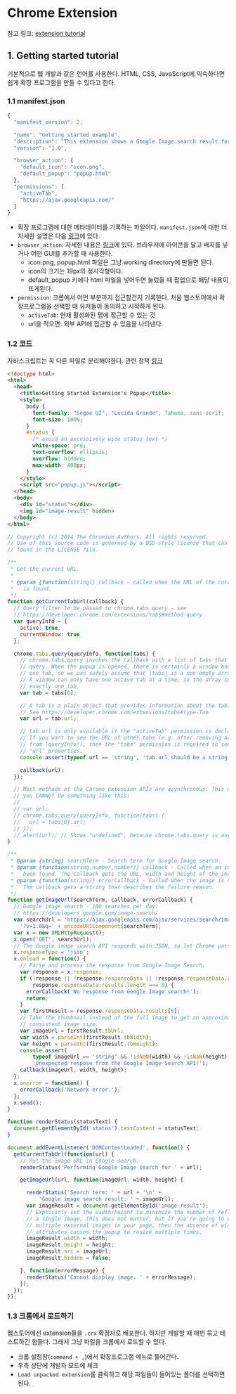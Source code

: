 # Chrome Extension

참고 링크: [extension tutorial](https://developer.chrome.com/extensions/getstarted)

## 1. Getting started tutorial

기본적으로 웹 개발과 같은 언어를 사용한다. HTML, CSS, JavaScript에 익숙하다면 쉽게 확장 프로그램을 만들 수 있다고 한다.

### 1.1 manifest.json

```js
{
  "manifest_version": 2,

  "name": "Getting started example",
  "description": "This extension shows a Google Image search result for the current page",
  "version": "1.0",

  "browser_action": {
    "default_icon": "icon.png",
    "default_popup": "popup.html"
  },
  "permissions": [
    "activeTab",
    "https://ajax.googleapis.com/"
  ]
}
```

- 확장 프로그램에 대한 메타데이터를 기록하는 파일이다. `manifest.json`에 대한 더 자세한 설명은 다음 [링크](https://developer.chrome.com/extensions/manifest)에 있다.
- `browser_action`: 자세한 내용은 [링크](https://developer.chrome.com/extensions/browserAction)에 있다. 브라우저에 아이콘을 달고 배지를 넣거나 어떤 GUI를 추가할 때 사용한다.
    + icon.png, popup.html 파일은 그냥 working directory에 만들면 된다.
    + icon의 크기는 19px의 정사각형이다.
    + default_popup 키에다 html 파일을 넣어두면 눌렀을 때 팝업으로 해당 내용이 뜨게된다.
- `permission`: 크롬에서 어떤 부분까지 접근할건지 기록한다. 처음 웹스토어에서 확장프로그램을 선택할 때 유저들이 동의하고 시작하게 된다.
    + `activeTab`: 현재 활성화된 탭에 접근할 수 있는 것
    + url을 적으면: 외부 API에 접근할 수 있음을 나타낸다.

### 1.2 코드

자바스크립트는 꼭 다른 파일로 분리해야한다. 관련 정책 [링크](https://developer.chrome.com/extensions/contentSecurityPolicy)

```html
<!doctype html>
<html>
  <head>
    <title>Getting Started Extension's Popup</title>
    <style>
      body {
        font-family: "Segoe UI", "Lucida Grande", Tahoma, sans-serif;
        font-size: 100%;
      }
      #status {
        /* avoid an excessively wide status text */
        white-space: pre;
        text-overflow: ellipsis;
        overflow: hidden;
        max-width: 400px;
      }
    </style>
    <script src="popup.js"></script>
  </head>
  <body>
    <div id="status"></div>
    <img id="image-result" hidden>
  </body>
</html>
```

```js
// Copyright (c) 2014 The Chromium Authors. All rights reserved.
// Use of this source code is governed by a BSD-style license that can be
// found in the LICENSE file.

/**
 * Get the current URL.
 *
 * @param {function(string)} callback - called when the URL of the current tab
 *   is found.
 */
function getCurrentTabUrl(callback) {
  // Query filter to be passed to chrome.tabs.query - see
  // https://developer.chrome.com/extensions/tabs#method-query
  var queryInfo = {
    active: true,
    currentWindow: true
  };

  chrome.tabs.query(queryInfo, function(tabs) {
    // chrome.tabs.query invokes the callback with a list of tabs that match the
    // query. When the popup is opened, there is certainly a window and at least
    // one tab, so we can safely assume that |tabs| is a non-empty array.
    // A window can only have one active tab at a time, so the array consists of
    // exactly one tab.
    var tab = tabs[0];

    // A tab is a plain object that provides information about the tab.
    // See https://developer.chrome.com/extensions/tabs#type-Tab
    var url = tab.url;

    // tab.url is only available if the "activeTab" permission is declared.
    // If you want to see the URL of other tabs (e.g. after removing active:true
    // from |queryInfo|), then the "tabs" permission is required to see their
    // "url" properties.
    console.assert(typeof url == 'string', 'tab.url should be a string');

    callback(url);
  });

  // Most methods of the Chrome extension APIs are asynchronous. This means that
  // you CANNOT do something like this:
  //
  // var url;
  // chrome.tabs.query(queryInfo, function(tabs) {
  //   url = tabs[0].url;
  // });
  // alert(url); // Shows "undefined", because chrome.tabs.query is async.
}

/**
 * @param {string} searchTerm - Search term for Google Image search.
 * @param {function(string,number,number)} callback - Called when an image has
 *   been found. The callback gets the URL, width and height of the image.
 * @param {function(string)} errorCallback - Called when the image is not found.
 *   The callback gets a string that describes the failure reason.
 */
function getImageUrl(searchTerm, callback, errorCallback) {
  // Google image search - 100 searches per day.
  // https://developers.google.com/image-search/
  var searchUrl = 'https://ajax.googleapis.com/ajax/services/search/images' +
    '?v=1.0&q=' + encodeURIComponent(searchTerm);
  var x = new XMLHttpRequest();
  x.open('GET', searchUrl);
  // The Google image search API responds with JSON, so let Chrome parse it.
  x.responseType = 'json';
  x.onload = function() {
    // Parse and process the response from Google Image Search.
    var response = x.response;
    if (!response || !response.responseData || !response.responseData.results ||
        response.responseData.results.length === 0) {
      errorCallback('No response from Google Image search!');
      return;
    }
    var firstResult = response.responseData.results[0];
    // Take the thumbnail instead of the full image to get an approximately
    // consistent image size.
    var imageUrl = firstResult.tbUrl;
    var width = parseInt(firstResult.tbWidth);
    var height = parseInt(firstResult.tbHeight);
    console.assert(
        typeof imageUrl == 'string' && !isNaN(width) && !isNaN(height),
        'Unexpected respose from the Google Image Search API!');
    callback(imageUrl, width, height);
  };
  x.onerror = function() {
    errorCallback('Network error.');
  };
  x.send();
}

function renderStatus(statusText) {
  document.getElementById('status').textContent = statusText;
}

document.addEventListener('DOMContentLoaded', function() {
  getCurrentTabUrl(function(url) {
    // Put the image URL in Google search.
    renderStatus('Performing Google Image search for ' + url);

    getImageUrl(url, function(imageUrl, width, height) {

      renderStatus('Search term: ' + url + '\n' +
          'Google image search result: ' + imageUrl);
      var imageResult = document.getElementById('image-result');
      // Explicitly set the width/height to minimize the number of reflows. For
      // a single image, this does not matter, but if you're going to embed
      // multiple external images in your page, then the absence of width/height
      // attributes causes the popup to resize multiple times.
      imageResult.width = width;
      imageResult.height = height;
      imageResult.src = imageUrl;
      imageResult.hidden = false;

    }, function(errorMessage) {
      renderStatus('Cannot display image. ' + errorMessage);
    });
  });
});
```

### 1.3 크롬에서 로드하기

웹스토어에선 extension들을 `.crx` 확장자로 배포한다. 하지만 개발할 때 매번 묶고 테스트하긴 힘들다. 그래서 그냥 파일을 크롬에서 로드할 수 있다.

- 크롬 설정창(`command + ,`)에서 확장프로그램 메뉴로 들어간다.
- 우측 상단에 개발자 모드에 체크
- `Load unpacked extension`를 클릭하고 해당 파일들이 들어있는 폴더를 선택하면 된다.
